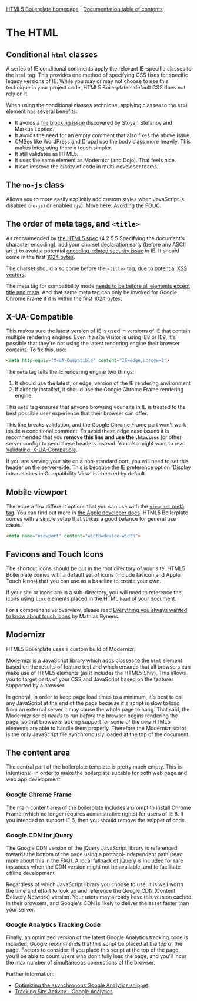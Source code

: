 [HTML5 Boilerplate homepage](http://html5boilerplate.com) | [Documentation
table of contents](TOC.md)

# The HTML

## Conditional `html` classes

A series of IE conditional comments apply the relevant IE-specific classes to
the `html` tag. This provides one method of specifying CSS fixes for specific
legacy versions of IE. While you may or may not choose to use this technique in
your project code, HTML5 Boilerplate's default CSS does not rely on it.

When using the conditional classes technique, applying classes to the `html`
element has several benefits:

* It avoids a [file blocking
  issue](http://webforscher.wordpress.com/2010/05/20/ie-6-slowing-down-ie-8/)
  discovered by Stoyan Stefanov and Markus Leptien.
* It avoids the need for an empty comment that also fixes the above issue.
* CMSes like WordPress and Drupal use the body class more heavily. This makes
  integrating there a touch simpler.
* It still validates as HTML5.
* It uses the same element as Modernizr (and Dojo). That feels nice.
* It can improve the clarity of code in multi-developer teams.


## The `no-js` class

Allows you to more easily explicitly add custom styles when JavaScript is
disabled (`no-js`) or enabled (`js`). More here: [Avoiding the
FOUC](http://paulirish.com/2009/avoiding-the-fouc-v3/).


## The order of meta tags, and `<title>`

As recommended by [the HTML5
spec](http://www.whatwg.org/specs/web-apps/current-work/complete/semantics.html#charset)
(4.2.5.5 Specifying the document's character encoding), add your charset
declaration early (before any ASCII art ;) to avoid a potential
[encoding-related security
issue](http://code.google.com/p/doctype-mirror/wiki/ArticleUtf7) in IE. It
should come in the first [1024
bytes](http://www.whatwg.org/specs/web-apps/current-work/multipage/semantics.html#charset).

The charset should also come before the `<title>` tag, due to [potential XSS
vectors](http://code.google.com/p/doctype-mirror/wiki/ArticleUtf7).

The meta tag for compatibility mode [needs to be before all elements except
title and meta](http://h5bp.com/f "Defining Document Compatibility - MSDN").
And that same meta tag can only be invoked for Google Chrome Frame if it is
within the [first 1024
bytes](http://code.google.com/p/chromium/issues/detail?id=23003).


## X-UA-Compatible

This makes sure the latest version of IE is used in versions of IE that contain
multiple rendering engines. Even if a site visitor is using IE8 or IE9, it's
possible that they're not using the latest rendering engine their browser
contains. To fix this, use:

```html
<meta http-equiv="X-UA-Compatible" content="IE=edge,chrome=1">
```

The `meta` tag tells the IE rendering engine two things:

1. It should use the latest, or edge, version of the IE rendering environment
2. If already installed, it should use the Google Chrome Frame rendering
   engine.

This `meta` tag ensures that anyone browsing your site in IE is treated to the
best possible user experience that their browser can offer.

This line breaks validation, and the Google Chrome Frame part won't work inside
a conditional comment. To avoid these edge case issues it is recommended that
you **remove this line and use the `.htaccess`** (or other server config)
to send these headers instead. You also might want to read [Validating:
X-UA-Compatible](http://groups.google.com/group/html5boilerplate/browse_thread/thread/6d1b6b152aca8ed2).

If you are serving your site on a non-standard port, you will need to set this
header on the server-side. This is because the IE preference option 'Display
intranet sites in Compatibility View' is checked by default.


## Mobile viewport

There are a few different options that you can use with the [`viewport` meta
tag](https://docs.google.com/present/view?id=dkx3qtm_22dxsrgcf4 "Viewport and
Media Queries - The Complete Idiot's Guide"). You can find out more in [the
Apple developer docs](http://j.mp/mobileviewport). HTML5 Boilerplate comes with
a simple setup that strikes a good balance for general use cases.

```html
<meta name="viewport" content="width=device-width">
```

## Favicons and Touch Icons

The shortcut icons should be put in the root directory of your site. HTML5
Boilerplate comes with a default set of icons (include favicon and Apple Touch
Icons) that you can use as a baseline to create your own.

If your site or icons are in a sub-directory, you will need to reference the
icons using `link` elements placed in the HTML `head` of your document.

For a comprehensive overview, please read [Everything you always wanted to know
about touch icons](http://mathiasbynens.be/notes/touch-icons) by Mathias
Bynens.


## Modernizr

HTML5 Boilerplate uses a custom build of Modernizr.

[Modernizr](http://modernizr.com) is a JavaScript library which adds classes to
the `html` element based on the results of feature test and which ensures that
all browsers can make use of HTML5 elements (as it includes the HTML5 Shiv).
This allows you to target parts of your CSS and JavaScript based on the
features supported by a browser.

In general, in order to keep page load times to a minimum, it's best to call
any JavaScript at the end of the page because if a script is slow to load
from an external server it may cause the whole page to hang. That said, the
Modernizr script *needs* to run *before* the browser begins rendering the page,
so that browsers lacking support for some of the new HTML5 elements are able to
handle them properly. Therefore the Modernizr script is the only JavaScript
file synchronously loaded at the top of the document.


## The content area

The central part of the boilerplate template is pretty much empty. This is
intentional, in order to make the boilerplate suitable for both web page and
web app development.

### Google Chrome Frame

The main content area of the boilerplate includes a prompt to install Chrome
Frame (which no longer requires administrative rights) for users of IE 6. If
you intended to support IE 6, then you should remove the snippet of code.

### Google CDN for jQuery

The Google CDN version of the jQuery JavaScript library is referenced towards
the bottom of the page using a protocol-independent path (read more about this
in the [FAQ](faq.md)). A local fallback of jQuery is included for rare instances
when the CDN version might not be available, and to facilitate offline
development.

Regardless of which JavaScript library you choose to use, it is well worth the
time and effort to look up and reference the Google CDN (Content Delivery
Network) version. Your users may already have this version cached in their
browsers, and Google's CDN is likely to deliver the asset faster than your
server.

### Google Analytics Tracking Code

Finally, an optimized version of the latest Google Analytics tracking code is
included. Google recommends that this script be placed at the top of the page.
Factors to consider: if you place this script at the top of the page, you’ll be
able to count users who don’t fully load the page, and you’ll incur the max
number of simultaneous connections of the browser.

Further information:

* [Optimizing the asynchronous Google Analytics
  snippet](http://mathiasbynens.be/notes/async-analytics-snippet).
* [Tracking Site Activity - Google
  Analytics](http://code.google.com/apis/analytics/docs/tracking/asyncTracking.html).
